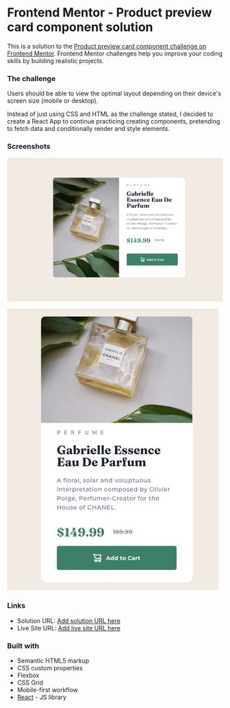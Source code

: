# Frontend Mentor - Product preview card component solution

This is a solution to the [Product preview card component challenge on Frontend Mentor](https://www.frontendmentor.io/challenges/product-preview-card-component-GO7UmttRfa). Frontend Mentor challenges help you improve your coding skills by building realistic projects.

### The challenge

Users should be able to view the optimal layout depending on their device's screen size (mobile or desktop).

Instead of just using CSS and HTML as the challenge stated, I decided to create a React App to continue practicing creating components, pretending to fetch data and conditionally render and style elements.

### Screenshots

![Desktop view screenshopt](./readme/screenshot-desktop.jpg)

![Mobile view screenshopt](./readme/screenshot-mobile.jpg)

### Links

- Solution URL: [Add solution URL here](https://your-solution-url.com)
- Live Site URL: [Add live site URL here](https://your-live-site-url.com)

### Built with

- Semantic HTML5 markup
- CSS custom properties
- Flexbox
- CSS Grid
- Mobile-first workflow
- [React](https://reactjs.org/) - JS library
